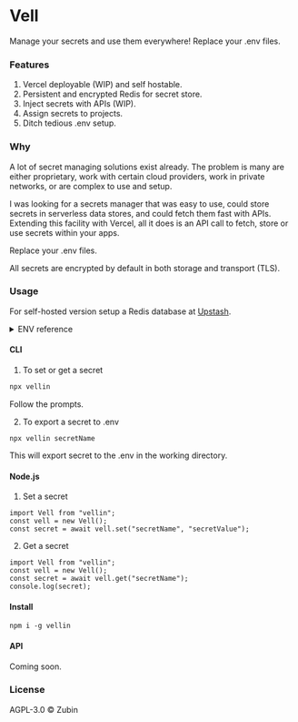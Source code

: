 # Vell

Manage your secrets and use them everywhere! Replace your .env files.

### Features

1. Vercel deployable (WIP) and self hostable.
2. Persistent and encrypted Redis for secret store.
3. Inject secrets with APIs (WIP).
4. Assign secrets to projects.
5. Ditch tedious .env setup.

### Why

A lot of secret managing solutions exist already. The problem is many are either proprietary, work with certain cloud providers, work in private networks, or are complex to use and setup.

I was looking for a secrets manager that was easy to use, could store secrets in serverless data stores, and could fetch them fast with APIs. Extending this facility with Vercel, all it does is an API call to fetch, store or use secrets within your apps.

Replace your .env files.

All secrets are encrypted by default in both storage and transport (TLS).


### Usage

For self-hosted version setup a Redis database at [Upstash](https://upstash.com).

<details>
<summary>
ENV reference
</summary>
<br>
DB_URL - Upstash Redis database URL 
</details>

#### CLI

1. To set or get a secret

```bash
npx vellin
```

Follow the prompts.

2. To export a secret to .env

```node
npx vellin secretName
```

This will export secret to the .env in the working directory.
#### Node.js

1. Set a secret

```node
import Vell from "vellin";
const vell = new Vell();
const secret = await vell.set("secretName", "secretValue");
```

2. Get a secret

```node
import Vell from "vellin";
const vell = new Vell();
const secret = await vell.get("secretName");
console.log(secret);
```

#### Install

```node
npm i -g vellin
```

#### API

Coming  soon.

### License

AGPL-3.0 ©️ Zubin